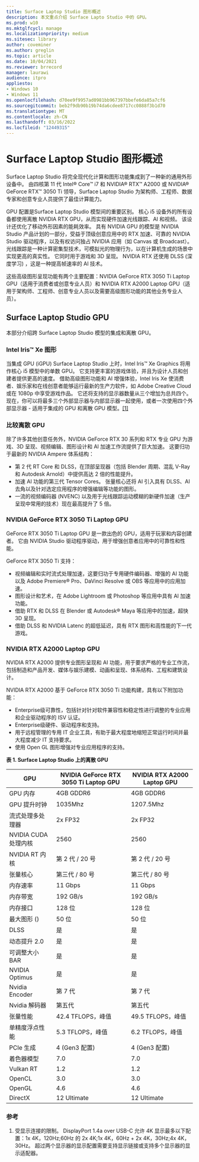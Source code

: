 ```yaml
---
title: Surface Laptop Studio 图形概述
description: 本文重点介绍 Surface Lapto Studio 中的 GPU。
ms.prod: w10
ms.mktglfcycl: manage
ms.localizationpriority: medium
ms.sitesec: library
author: coveminer
ms.author: greglin
ms.topic: article
ms.date: 10/04/2021
ms.reviewer: brrecord
manager: laurawi
audience: itpro
appliesto:
- Windows 10
- Windows 11
ms.openlocfilehash: d70ee9f9957ad0981bb967397bbefe6da85a7cf6
ms.sourcegitcommit: beb2f9db90b19b74da6cdee8717cc0888f3b1d70
ms.translationtype: MT
ms.contentlocale: zh-CN
ms.lasthandoff: 03/16/2022
ms.locfileid: "12449315"
---
```

# <a name="surface-laptop-studio-graphics-overview"></a>Surface Laptop Studio 图形概述

Surface Laptop Studio 将完全现代化计算和图形功能集成到了一种新的通用外形设备中。 由四核第 11 代 Intel® Core™ i7 和 NVIDIA® RTX™ A2000 或 NVIDIA® GeForce RTX™ 3050 Ti 领导，Surface Laptop Studio 为架构师、工程师、数据专家和创意专业人员提供了最佳计算能力。
 
GPU 配置是Surface Laptop Studio 模型间的重要区别。 核心 i5 设备外的所有设备都使用离散 NVIDIA RTX GPU，从而实现硬件加速光线跟踪、AI 和视频。 该设计还优化了移动外形因素的能耗效率。 具有 NVIDIA GPU 的模型是 NVIDIA Studio 产品计划的一部分，受益于顶级创意应用中的 RTX 加速、可靠的 NVIDIA Studio 驱动程序，以及有权访问独占 NVIDIA 应用（如 Canvas 或 Broadcast）。 光线跟踪是一种计算密集型技术，可模拟光的物理行为，以在计算机生成的场景中实现更高的真实性。 它同时用于游戏和 3D 呈现。 NVIDIA RTX 还使用 DLSS (深度学习) ，这是一种提高帧速率的 AI 技术。
 
这些高级图形呈现功能有两个主要配置：NVIDIA GeForce RTX 3050 Ti Laptop GPU（适用于消费者或创意专业人员）和 NVIDIA RTX A2000 Laptop GPU（适用于架构师、工程师、创意专业人员以及需要高级图形功能的其他业务专业人员）。
 
## <a name="surface-laptop-studio-gpus"></a>Surface Laptop Studio GPU

本部分介绍跨 Surface Laptop Studio 模型的集成和离散 GPU。

### <a name="intel-iris-xe-graphics"></a>Intel Iris™ Xe 图形

当集成 GPU (iGPU) Surface Laptop Studio 上时，Intel Iris™ Xe Graphics 将用作核心 i5 模型中的单数 GPU。 它支持更丰富的游戏体验，并且为设计人员和创建者提供更高的速度。 借助高级图形功能和 AI 增强体验，Intel Iris Xe 使消费者、娱乐家和在线创意者能够运行最新的生产力软件，如 Adobe Creative Cloud 或在 1080p 中享受游戏作品。 它还将支持的显示器数量从三个增加为总共四个。 现在，你可以将最多三个外部显示器与内部显示器一起使用，或者一次使用四个外部显示器 - 适用于集成的 GPU 和离散 GPU 模型。[[1]](#references)

### <a name="comparing-discrete-gpus"></a>比较离散 GPU

除了许多其他创意任务外，NVIDIA GeForce RTX 30 系列和 RTX 专业 GPU 为游戏、3D 呈现、视频编辑、图形设计和 AI 加速工作流提供了巨大加速。 这要归功于最新的 NVIDIA Ampere 体系结构：

- 第 2 代 RT Core 和 DLSS，在顶部呈现器（包括 Blender 周期、混乱 V-Ray 和 Autodesk Arnold）中提供高达 2 倍的性能提升。
- 加速 AI 功能的第三代 Tensor Cores。 张量核心还将 AI 引入具有 DLSS、AI 去角以及针对选定应用程序的增强编辑等功能的图形。
- 一流的视频编码器 (NVENC) 以及用于光线跟踪运动模糊的新硬件加速（生产呈现中常用的技术）现在最高提升了 5 倍。

### <a name="nvidia-geforce-rtx-3050-ti-laptop-gpu"></a>NVIDIA GeForce RTX 3050 Ti Laptop GPU

GeForce RTX 3050 Ti Laptop GPU 是一款出色的 GPU，适用于玩家和内容创建者。 它由 NVIDIA Studio 驱动程序驱动，用于增强创意者应用中的可靠性和性能。
 
GeForce RTX 3050 Ti 支持：

- 视频编辑和实时流式处理加速，这要归功于专用硬件编码器、增强的 AI 功能以及 Adobe Premiere® Pro、DaVinci Resolve 或 OBS 等应用中的应用加速。
- 图形设计和艺术，在 Adobe Lightroom 或 Photoshop 等应用中具有 AI 加速功能。
- 借助 RTX 和 DLSS 在 Blender 或 Autodesk® Maya 等应用中的加速，超快 3D 呈现。 
- 借助 DLSS 和 NVIDIA Latenc 的超低延迟，具有 RTX 图形和高性能的下一代游戏。

### <a name="nvidia-rtx-a2000-laptop-gpu"></a>NVIDIA RTX A2000 Laptop GPU

NVIDIA RTX A2000 提供专业图形呈现和 AI 功能，用于要求严格的专业工作流，包括制造和产品开发、媒体与娱乐建模、动画和呈现、体系结构、工程和建筑设计。
 
NVIDIA RTX A2000 基于 GeForce RTX 3050 Ti 功能构建，具有以下附加功能：

- Enterprise级可靠性，包括针对针对软件兼容性和稳定性进行调整的专业应用和企业驱动程序的 ISV 认证。
- Enterprise级硬件、驱动程序和支持。
- 用于远程管理的专用 IT 企业工具，有助于最大程度地缩短正常运行时间并最大程度减少 IT 支持要求。
- 使用 Open GL 图形增强对专业应用程序的支持。
 
**表 1. Surface Laptop Studio 上的离散 GPU**

| GPU                                         | NVIDIA GeForce RTX 3050 Ti Laptop GPU | NVIDIA RTX A2000 Laptop GPU |
| ------------------------------------------- | ------------------------------------- | --------------------------- |
| GPU 内存                                  | 4GB GDDR6                             | 4GB GDDR6                   |
| GPU 提升时钟                             | 1035Mhz                               | 1207.5Mhz                   |
| 流式处理多处理器                   | 2x FP32                               | 2x FP32                     |
| NVIDIA CUDA 处理内核                | 2560                                  | 2560                        |
| NVIDIA RT 内核                             | 第 2 代 / 20 号                          | 第 2 代 / 20 号                |
| 张量核心                                | 第三代 / 80 号                          | 第三代 / 80 号                |
| 内存速率                                 | 11 Gbps                               | 11 Gbps                     |
| 内存带宽                            | 192 GB/s                              | 192 GB/s                    |
| 内存接口                            | 128 位                               | 128 位                    |
| 最大图形 ()                   | 50 位                              | 50 位                    |
| DLSS                                        | 是                                   | 是                         |
| 动态提升 2.0                           | 是                                   | 是                         |
| 可调整大小 BAR                               | 是                                   | 是                         |
| NVIDIA Optimus                              | 是                                   | 是                         |
| Nvidia Encoder                              | 第 7 代                               | 第 7 代                     |
| Nvidia 解码器                              | 第五代                               | 第五代                     |
| 张量性能                          | 42.4 TFLOPS，峰值                     | 49.5 TFLOPS，峰值           |
| 单精度浮点性能 | 5.3 TFLOPS，峰值                      | 6.2 TFLOPS，峰值            |
| PCIe 生成                             | 4 (Gen3 配置)                    | 4 (Gen3 配置)          |
| 着色器模型                                | 7.0                                   | 7.0                         |
| Vulkan RT                                   | 1.2                                   | 1.2                         |
| OpenCL                                      | 3.0                                   | 3.0                         |
| OpenGL                                      | 4.6                                   | 4.6                         |
| DirectX                                     | 12 Ultimate                           | 12 Ultimate                 |

 
### <a name="references"></a>参考

1. 受显示连接的限制。 DisplayPort 1.4a over USB-C 允许 4K 显示最多以下配置：1x 4K，120Hz;60Hz 的 2x 4K;1x 4K，60Hz + 2x 4K，30Hz;4x 4K，30Hz。 超过两个显示器的显示配置需要支持显示链接或支持多个显示器的显示适配器。

